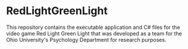 # RedLightGreenLight
This repository contains the executable application and C# files for the video game Red Light Green Light that was developed as a team for the Ohio University's Psychology Department for research purposes.
